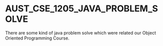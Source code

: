 # AUST_CSE_1205_JAVA_PROBLEM_SOLVE
There are some kind of java problem solve which were related our Object Oriented Programming Course.
